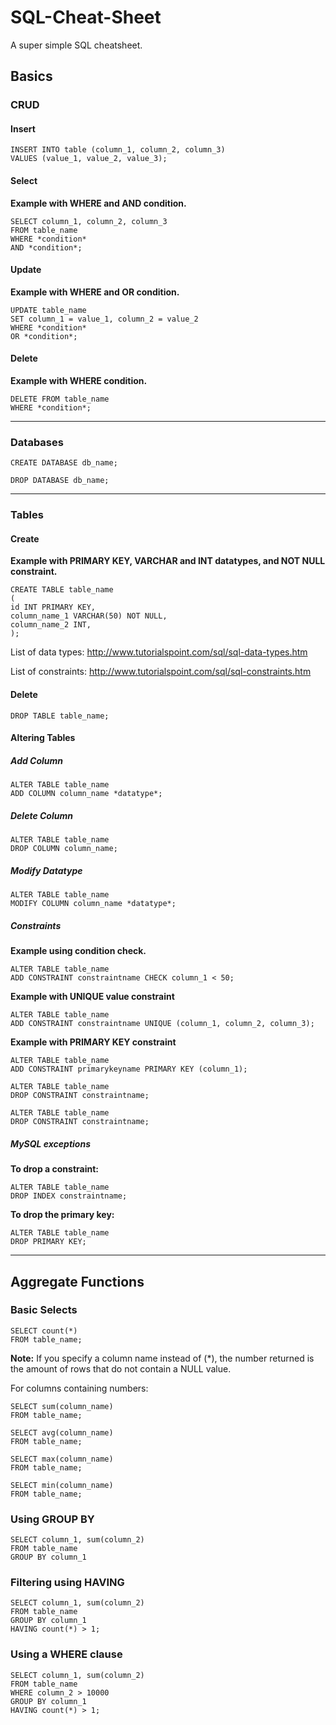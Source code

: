 # SQL-Cheat-Sheet
A super simple SQL cheatsheet.

## Basics
### CRUD
#### Insert
```
INSERT INTO table (column_1, column_2, column_3)
VALUES (value_1, value_2, value_3);
```
#### Select
**Example with WHERE and AND condition.**
```
SELECT column_1, column_2, column_3
FROM table_name
WHERE *condition*
AND *condition*;
```
#### Update
**Example with WHERE and OR condition.**
```
UPDATE table_name
SET column_1 = value_1, column_2 = value_2
WHERE *condition*
OR *condition*;
```

#### Delete
**Example with WHERE condition.**
```
DELETE FROM table_name
WHERE *condition*;
```
---
### Databases
```
CREATE DATABASE db_name;

DROP DATABASE db_name;
```
---
### Tables
#### Create
**Example with PRIMARY KEY, VARCHAR and INT datatypes, and NOT NULL constraint.**
```
CREATE TABLE table_name
(
id INT PRIMARY KEY,
column_name_1 VARCHAR(50) NOT NULL,
column_name_2 INT,
);
```
List of data types: http://www.tutorialspoint.com/sql/sql-data-types.htm

List of constraints: http://www.tutorialspoint.com/sql/sql-constraints.htm

#### Delete
`DROP TABLE table_name;`

#### Altering Tables

##### Add Column
```
ALTER TABLE table_name
ADD COLUMN column_name *datatype*;
```

##### Delete Column
```
ALTER TABLE table_name
DROP COLUMN column_name;
```

##### Modify Datatype
```
ALTER TABLE table_name
MODIFY COLUMN column_name *datatype*;
```

##### Constraints
**Example using condition check.**
```
ALTER TABLE table_name
ADD CONSTRAINT constraintname CHECK column_1 < 50;
```
**Example with UNIQUE value constraint**
```
ALTER TABLE table_name
ADD CONSTRAINT constraintname UNIQUE (column_1, column_2, column_3);
```
**Example with PRIMARY KEY constraint**
```
ALTER TABLE table_name
ADD CONSTRAINT primarykeyname PRIMARY KEY (column_1);
```
```
ALTER TABLE table_name
DROP CONSTRAINT constraintname;
```
```
ALTER TABLE table_name
DROP CONSTRAINT constraintname;
```

##### MySQL exceptions
**To drop a constraint:**
```
ALTER TABLE table_name
DROP INDEX constraintname;
```

**To drop the primary key:**
```
ALTER TABLE table_name
DROP PRIMARY KEY;
```
---
## Aggregate Functions
### Basic Selects
```
SELECT count(*)
FROM table_name;
```
**Note:** If you specify a column name instead of (*), the number returned is the amount of rows that do not contain a NULL value.

For columns containing numbers:
```
SELECT sum(column_name)
FROM table_name;
```
```
SELECT avg(column_name)
FROM table_name;
```
```
SELECT max(column_name)
FROM table_name;
```
```
SELECT min(column_name)
FROM table_name;
```
### Using GROUP BY
```
SELECT column_1, sum(column_2)
FROM table_name
GROUP BY column_1
```
### Filtering using HAVING
```
SELECT column_1, sum(column_2)
FROM table_name
GROUP BY column_1
HAVING count(*) > 1;
```
### Using a WHERE clause
```
SELECT column_1, sum(column_2)
FROM table_name
WHERE column_2 > 10000
GROUP BY column_1
HAVING count(*) > 1;
```

